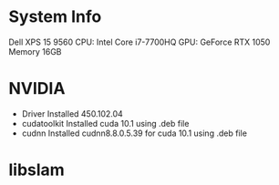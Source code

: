 # System Info
Dell XPS 15 9560
CPU: Intel Core i7-7700HQ
GPU: GeForce RTX 1050
Memory 16GB

# NVIDIA
* Driver
  Installed 450.102.04
* cudatoolkit
  Installed cuda 10.1 using .deb file
* cudnn
  Installed cudnn8.8.0.5.39 for cuda 10.1 using .deb file

# libslam

